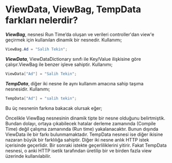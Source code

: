 # ViewData, ViewBag, TempData farkları nelerdir?

***ViewBag***, nesnesi Run Time’da oluşan ve verileri controller'dan view'e geçirmek için kullanılan dinamik bir nesnedir. Kullanımı;

```c#
ViewBag.Ad = "Salih Tekin";
```

***ViewData***, ViewDataDictionary sınıfı ile Key/Value ilişkisine göre çalışır.ViewBag ile benzer işleve sahiptir. Kullanımı;

```c#
ViewData["Ad"] = "Salih Tekin";
```

***TempData***, diğer iki nesne ile aynı kullanım amacına sahip taşıma nesnesidir. Kullanımı;

```c#
TempData["Ad"] = "salih tekin";
```

Bu üç nesnenin farkına bakacak olursak eğer;

Öncelikle ViewBag nesnesinin dinamik tipte bir nesne olduğunu belirtmiştik. Bundan dolayı, ortaya çıkabilecek hatalar derleme zamanında (Compile Time) değil çalışma zamanında (Run time) yakalanacaktır. Bunun dışında ViewData ile bir farkı bulunmamaktadır. TempData nesnesi ise diğer ikisine nazaran büyük bir farklılığa sahiptir. Diğer iki nesne anlık HTTP istek içerisinde geçerlidir. Bir sonraki istekte geçerliliklerini yitirir. Fakat TempData nesnesi, o anki HTTP isetik tarafından üretilip bir ve birden fazla view üzerinde kullanılabilir.  